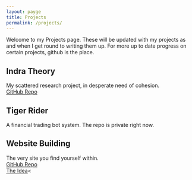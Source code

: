 ```yaml
---
layout: payge
title: Projects
permalink: /projects/
---
```


Welcome to my Projects page. These will be updated with my projects as and when I get round to writing them up. 
For more up to date progress on certain projects, github is the place. 

## Indra Theory
My scattered research project, in desperate need of cohesion.
<br>
<a href="https://github.com/Globbo-The-Glob/Indra_Theory">GitHub Repo</a>


## Tiger Rider
A financial trading bot system. The repo is private right now. 


## Website Building
The very site you find yourself within. 
<br>
<a href="https://github.com/Globbo-The-Glob/The_Mystical_Jazz_Spaceship"> GitHub Repo</a>
<br>
<a href="/projects/building-the-site/conception">The Idea</a><